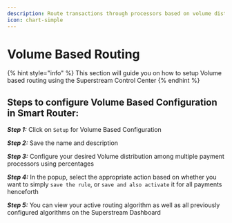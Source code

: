 ```yaml
---
description: Route transactions through processors based on volume distribution
icon: chart-simple
---
```


# Volume Based Routing

{% hint style="info" %}
This section will guide you on how to setup Volume based routing using the Superstream Control Center
{% endhint %}

## Steps to configure Volume Based Configuration in Smart Router:

_**Step 1:**_ Click on `Setup` for Volume Based Configuration

_**Step 2:**_ Save the name and description

_**Step 3:**_ Configure your desired Volume distribution among multiple payment processors using percentages

_**Step 4:**_ In the popup, select the appropriate action based on whether you want to simply `save the rule`, or `save and also activate` it for all payments henceforth

_**Step 5:**_ You can view your active routing algorithm as well as all previously configured algorithms on the Superstream Dashboard

